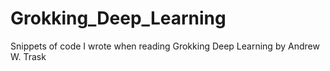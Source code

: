 # Grokking_Deep_Learning
Snippets of code I wrote when reading Grokking Deep Learning by Andrew W. Trask
